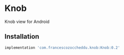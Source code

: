 # Knob
Knob view for Android
## Installation
``` gradle
implementation 'com.francescozoccheddu.knob:Knob:0.2'
```
